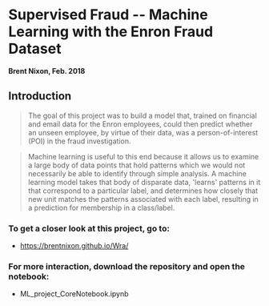 # Supervised Fraud -- Machine Learning with the Enron Fraud Dataset
__Brent Nixon, Feb. 2018__

## Introduction <a id='Introduction'></a>

>The goal of this project was to build a model that, trained on financial and email data for the Enron employees, could then predict whether an unseen employee, by virtue of their data, was a person-of-interest (POI) in the fraud investigation. 

> Machine learning is useful to this end because it allows us to examine a large body of data points that hold patterns which we would not necessarily be able to identify through simple analysis. A machine learning model takes that body of disparate data, 'learns' patterns in it that correspond to a particular label, and determines how closely that new unit matches the patterns associated with each label, resulting in a prediction for membership in a class/label. 

### To get a closer look at this project, go to:
* https://brentnixon.github.io/Wra/ 


### For more interaction, download the repository and open the notebook: 
* ML_project_CoreNotebook.ipynb
